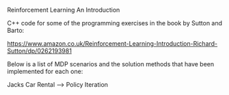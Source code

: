 Reinforcement Learning An Introduction

C++ code for some of the programming exercises in the book by Sutton and Barto:

https://www.amazon.co.uk/Reinforcement-Learning-Introduction-Richard-Sutton/dp/0262193981

Below is a list of MDP scenarios and the solution methods that have been implemented for each one:

Jacks Car Rental --> Policy Iteration
